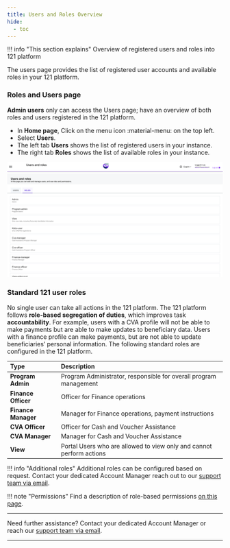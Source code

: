 ```yaml
---
title: Users and Roles Overview
hide:
  - toc
---
```




!!! info "This section explains"
    Overview of registered users and roles into 121 platform

The users page provides the list of registered user accounts and available roles in your 121 platform.

### **Roles and Users page**

**Admin users** only can access the Users page; have an overview of both roles and users registered in the 121 platform. 

- In **Home page**, Click on the menu icon :material-menu: on the top left.
- Select **Users**.
- The left tab **Users** shows the list of registered users in your instance.
- The right tab **Roles** shows the list of available roles in your instance.

![User Role Tab](https://raw.githubusercontent.com/global-121/121-platform/main/e2e/tests/__screenshots__/UserManualScreenshots/userManualScreenshots.spec.ts/UsersRoleTab.png)

### **Standard 121 user roles**

No single user can take all actions in the 121 platform. The 121 platform follows **role-based segregation of duties**, which improves task **accountability**. For example, users with a CVA profile will not be able to make payments but are able to make updates to beneficiary data. Users with a finance profile can make payments, but are not able to update beneficiaries’ personal information. The following standard roles are configured in the 121 platform.


| Type                                         | Description                                                     |
| :----------                                  | :----------------------|
| **Program Admin**                            | Program Administrator, responsible for overall program management |
| **Finance Officer**                          | Officer for Finance operations  |
| **Finance Manager**                          | Manager for Finance operations, payment instructions   |
| **CVA Officer**                              | Officer for Cash and Voucher Assistance    |
| **CVA Manager**                              | Manager for Cash and Voucher Assistance   |
| **View**                                     | Portal Users who are allowed to view only and cannot perform actions   |


!!! info "Additional roles"
    Additional roles can be configured based on request. Contact your dedicated Account Manager reach out to our <a href="mailto:support@121.global">support team via email</a>.

!!! note "Permissions"
    Find a description of role-based permissions [on this page](../users/description-roles.md).



___
Need further assistance?
Contact your dedicated Account Manager or reach our <a href="mailto:support@121.global">support team via email</a>.
___
